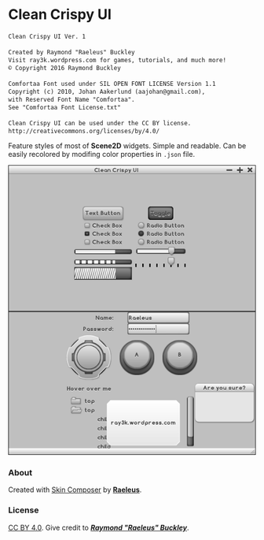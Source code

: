 # Clean Crispy UI

```
Clean Crispy UI Ver. 1

Created by Raymond "Raeleus" Buckley
Visit ray3k.wordpress.com for games, tutorials, and much more!
© Copyright 2016 Raymond Buckley

Comfortaa Font used under SIL OPEN FONT LICENSE Version 1.1
Copyright (c) 2010, Johan Aakerlund (aajohan@gmail.com),
with Reserved Font Name "Comfortaa".
See "Comfortaa Font License.txt"

Clean Crispy UI can be used under the CC BY license.
http://creativecommons.org/licenses/by/4.0/
```

Feature styles of most of **Scene2D** widgets. Simple and readable. Can be easily recolored by modifing color properties in `.json` file.

![Clean Crispy](preview.png)

### About

Created with [Skin Composer](https://github.com/raeleus/skin-composer) by [**Raeleus**](https://ray3k.wordpress.com/clean-crispy-ui-skin-for-libgdx/).

### License
[CC BY 4.0](http://creativecommons.org/licenses/by/4.0/). Give credit to [***Raymond "Raeleus" Buckley***](https://ray3k.wordpress.com/software/skin-composer-for-libgdx/).
